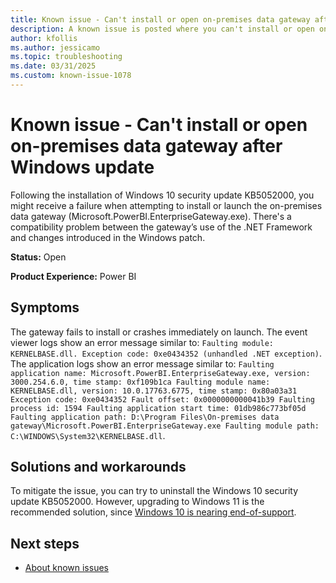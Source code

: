```yaml
---
title: Known issue - Can't install or open on-premises data gateway after Windows update
description: A known issue is posted where you can't install or open on-premises data gateway after Windows update.
author: kfollis
ms.author: jessicamo
ms.topic: troubleshooting  
ms.date: 03/31/2025
ms.custom: known-issue-1078
---
```


# Known issue - Can't install or open on-premises data gateway after Windows update

Following the installation of Windows 10 security update KB5052000, you might receive a failure when attempting to install or launch the on-premises data gateway (Microsoft.PowerBI.EnterpriseGateway.exe). There's a compatibility problem between the gateway’s use of the .NET Framework and changes introduced in the Windows patch.

**Status:** Open

**Product Experience:** Power BI

## Symptoms

The gateway fails to install or crashes immediately on launch. The event viewer logs show an error message similar to: `Faulting module: KERNELBASE.dll. Exception code: 0xe0434352 (unhandled .NET exception)`. The application logs show an error message similar to: `Faulting application name: Microsoft.PowerBI.EnterpriseGateway.exe, version: 3000.254.6.0, time stamp: 0xf109b1ca Faulting module name: KERNELBASE.dll, version: 10.0.17763.6775, time stamp: 0x80a03a31 Exception code: 0xe0434352 Fault offset: 0x0000000000041b39 Faulting process id: 1594 Faulting application start time: 01db986c773bf05d Faulting application path: D:\Program Files\On-premises data gateway\Microsoft.PowerBI.EnterpriseGateway.exe Faulting module path: C:\WINDOWS\System32\KERNELBASE.dll`.

## Solutions and workarounds

To mitigate the issue, you can try to uninstall the Windows 10 security update KB5052000. However, upgrading to Windows 11 is the recommended solution, since [Windows 10 is nearing end-of-support](https://www.microsoft.com/windows/end-of-support).

## Next steps

- [About known issues](https://support.fabric.microsoft.com/known-issues)
